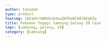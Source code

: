 ```yaml
---
author: tokodab
type: product
featimg: 1kEaHSrUWRUUxEdswZHTUoWl68lBEq8Iq
title: Pokemon Togepi Samsung Galaxy S9 Case
tags: [samsung, galaxy, s9]
category: [samsung]
---
```

